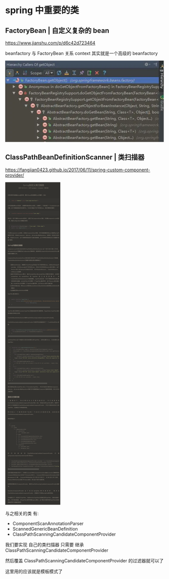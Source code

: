 # spring 中重要的类

## FactoryBean | 自定义复杂的 bean
https://www.jianshu.com/p/d6c42d723464

beanfactory 与 FactoryBean 关系
context 其实就是一个高级的 beanfactory

![](https://raw.githubusercontent.com/HongXiaoHong/images/main/picture/20230911150154.png)

## ClassPathBeanDefinitionScanner | 类扫描器
https://fangjian0423.github.io/2017/06/11/spring-custom-component-provider/

![](https://raw.githubusercontent.com/HongXiaoHong/images/main/picture/20230911163257.png)

与之相关的类 有:
- ComponentScanAnnotationParser
- ScannedGenericBeanDefinition
- ClassPathScanningCandidateComponentProvider

我们要实现 自己的类扫描器 只需要
继承 ClassPathScanningCandidateComponentProvider

然后覆盖 ClassPathScanningCandidateComponentProvider 的过滤器就可以了

这里用的应该就是模板模式了


